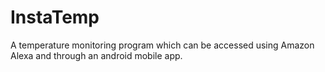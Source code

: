 # InstaTemp
A temperature monitoring program which can be accessed using Amazon Alexa and through an android mobile app.
